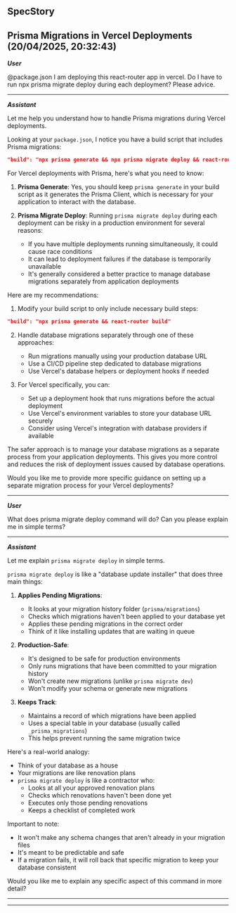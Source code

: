 ## SpecStory

## Prisma Migrations in Vercel Deployments (20/04/2025, 20:32:43)

_**User**_

@package.json  I am deploying this react-router app in vercel. Do I have to run npx prisma migrate deploy during each deployment? Please advice.

---

_**Assistant**_

Let me help you understand how to handle Prisma migrations during Vercel deployments.

Looking at your `package.json`, I notice you have a build script that includes Prisma migrations:

```json
"build": "npx prisma generate && npx prisma migrate deploy && react-router build"
```

For Vercel deployments with Prisma, here's what you need to know:

1. **Prisma Generate**: Yes, you should keep `prisma generate` in your build script as it generates the Prisma Client, which is necessary for your application to interact with the database.

2. **Prisma Migrate Deploy**: Running `prisma migrate deploy` during each deployment can be risky in a production environment for several reasons:
   - If you have multiple deployments running simultaneously, it could cause race conditions
   - It can lead to deployment failures if the database is temporarily unavailable
   - It's generally considered a better practice to manage database migrations separately from application deployments

Here are my recommendations:

1. Modify your build script to only include necessary build steps:
```json
"build": "npx prisma generate && react-router build"
```

2. Handle database migrations separately through one of these approaches:
   - Run migrations manually using your production database URL
   - Use a CI/CD pipeline step dedicated to database migrations
   - Use Vercel's database helpers or deployment hooks if needed

3. For Vercel specifically, you can:
   - Set up a deployment hook that runs migrations before the actual deployment
   - Use Vercel's environment variables to store your database URL securely
   - Consider using Vercel's integration with database providers if available

The safer approach is to manage your database migrations as a separate process from your application deployments. This gives you more control and reduces the risk of deployment issues caused by database operations.

Would you like me to provide more specific guidance on setting up a separate migration process for your Vercel deployments?

---

_**User**_

What does prisma migrate deploy command will do? Can you please explain me in simple terms? 

---

_**Assistant**_

Let me explain `prisma migrate deploy` in simple terms.

`prisma migrate deploy` is like a "database update installer" that does three main things:

1. **Applies Pending Migrations**: 
   - It looks at your migration history folder (`prisma/migrations`)
   - Checks which migrations haven't been applied to your database yet
   - Applies these pending migrations in the correct order
   - Think of it like installing updates that are waiting in queue

2. **Production-Safe**:
   - It's designed to be safe for production environments
   - Only runs migrations that have been committed to your migration history
   - Won't create new migrations (unlike `prisma migrate dev`)
   - Won't modify your schema or generate new migrations

3. **Keeps Track**:
   - Maintains a record of which migrations have been applied
   - Uses a special table in your database (usually called `_prisma_migrations`)
   - This helps prevent running the same migration twice

Here's a real-world analogy:
- Think of your database as a house
- Your migrations are like renovation plans
- `prisma migrate deploy` is like a contractor who:
  - Looks at all your approved renovation plans
  - Checks which renovations haven't been done yet
  - Executes only those pending renovations
  - Keeps a checklist of completed work

Important to note:
- It won't make any schema changes that aren't already in your migration files
- It's meant to be predictable and safe
- If a migration fails, it will roll back that specific migration to keep your database consistent

Would you like me to explain any specific aspect of this command in more detail?

---



---

